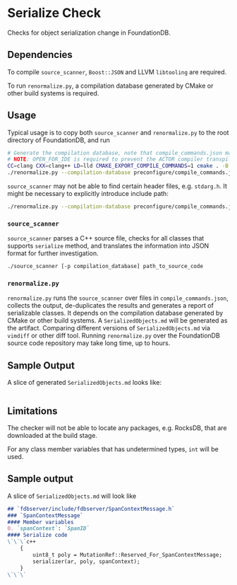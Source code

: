 # Serialize Check

Checks for object serialization change in FoundationDB.

## Dependencies

To compile `source_scanner`, `Boost::JSON` and LLVM `libtooling` are required.

To run `renormalize.py`, a compilation database generated by CMake or other build systems is required.

## Usage

Typical usage is to copy both `source_scanner` and `renormalize.py` to the root directory of FoundationDB, and run

```bash
# Generate the compilation database, note that compile_commands.json may not be generated if the build directory is not empty.
# NOTE: OPEN_FOR_IDE is required to prevent the ACTOR compiler transpiles ACTORs.
CC=clang CXX=clang++ LD=lld CMAKE_EXPORT_COMPILE_COMMANDS=1 cmake . -B preconfigure/ -DOPEN_FOR_IDE=ON
./renormalize.py --compilation-database preconfigure/compile_commands.json
```

`source_scanner` may not be able to find certain header files, e.g. `stdarg.h`. It might be necessary to explicitly introduce include path:

```bash
./renormalize.py --compilation-database preconfigure/compile_commands.json --extra-arg="-I/usr/local/lib/clang/15.0.6/include/"
```

### `source_scanner`
`source_scanner` parses a C++ source file, checks for all classes that supports `serialize` method, and translates the information into JSON format for further investigation.

```bash
./source_scanner [-p compilation_database] path_to_source_code
```

### `renormalize.py`
`renormalize.py` runs the `source_scanner` over files in `compile_commands.json`, collects the output, de-duplicates the results and generates a report of serializable classes. It depends on the compilation database generated by CMake or other build systems. A `SerializedObjects.md` will be generated as the artifact. Comparing different versions of `SerializedObjects.md` via `vimdiff` or other diff tool. Running `renormalize.py` over the FoundationDB source code repository may take long time, up to hours.

## Sample Output

A slice of generated `SerializedObjects.md` looks like:

```markdown
```

## Limitations

The checker will not be able to locate any packages, e.g. RocksDB, that are downloaded at the build stage.

For any class member variables that has undetermined types, `int` will be used.

## Sample output

A slice of `SerializedObjects.md` will look like

```markdown
## `fdbserver/include/fdbserver/SpanContextMessage.h`
### `SpanContextMessage`
#### Member variables
0. `spanContext`: `SpanID`
#### Serialize code
\`\`\`c++
	{
		uint8_t poly = MutationRef::Reserved_For_SpanContextMessage;
		serializer(ar, poly, spanContext);
	}
\`\`\`
```
